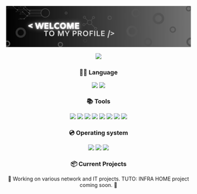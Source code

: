 <img src="https://raw.githubusercontent.com/ApprentiBash/ApprentiBash/main/Welcome.jpg?raw=true">
<p align="center">
    <img src="https://api.visitorbadge.io/api/visitors?path=https%3A%2F%2Fgithub.com%2Fapprentibash%2Fapprentibash&countColor=%23000000">
</p>

<h3 align="center">👨‍💻 Language</h3>

<p align="center">
    <img src="https://img.shields.io/badge/Shell-5391FE.svg?style=for-the-badge">
    <img src="https://img.shields.io/badge/Arduino-00979D.svg?style=for-the-badge">
    
</p>
<h3 align="center">📚 Tools</h3>

<p align="center">
    <img src="https://img.shields.io/badge/pfSense-%23E60025.svg?style=for-the-badge&logo=pfSense&logoColor=white">
    <img src="https://img.shields.io/badge/Zabbix-%23F50.svg?style=for-the-badge&logo=zabbix&logoColor=white">
    <img src="https://img.shields.io/badge/Docker-%232496ED.svg?style=for-the-badge&logo=docker&logoColor=white">
    <img src="https://img.shields.io/badge/WatchGuard-%23ED8B00.svg?style=for-the-badge&logo=watchguard&logoColor=white">
    <img src="https://img.shields.io/badge/vmware-%23FF6600.svg?style=for-the-badge&logo=vmware&logoColor=white">
    <img src="https://img.shields.io/badge/Vagrant-1563FF.svg?style=for-the-badge&logo=vagrant&logoColor=white">
    <img src="https://img.shields.io/badge/Ansible-%230076E8.svg?style=for-the-badge&logo=ansible&logoColor=white">
    <img src="https://img.shields.io/badge/Terraform-%23623CE4.svg?style=for-the-badge&logo=terraform&logoColor=white">
</p>
<h3 align="center">💿 Operating system</h3>

<p align="center">
    <img src="https://img.shields.io/badge/Debian-d70a53.svg?&style=for-the-badge&logo=debian&logoColor=white">
    <img src="https://img.shields.io/badge/Ubuntu-E95420.svg?style=for-the-badge&logo=ubuntu&logoColor=white">
    <img src="https://img.shields.io/badge/Windows-33a8ff.svg?&style=for-the-badge&logo=windows&logoColor=white">
</p>

<h3 align="center">📦 Current Projects</h3>

<p align="center">
    🚧 Working on various network and IT projects. TUTO: INFRA HOME project coming soon. 🚧
</p>


